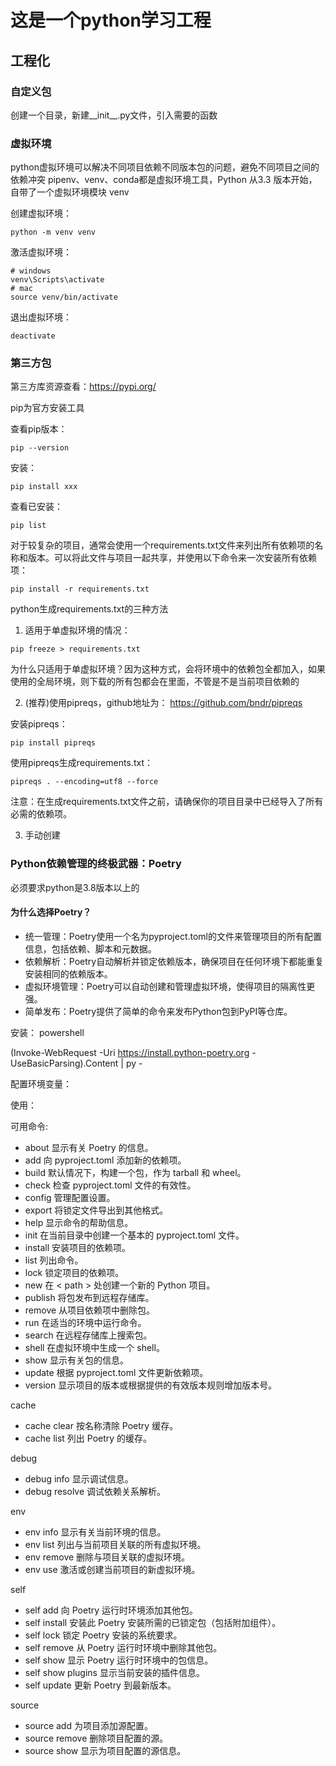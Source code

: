 # 这是一个python学习工程

## 工程化
### 自定义包
创建一个目录，新建__init__.py文件，引入需要的函数

### 虚拟环境
python虚拟环境可以解决不同项目依赖不同版本包的问题，避免不同项目之间的依赖冲突
pipenv、venv、conda都是虚拟环境工具，Python 从3.3 版本开始，自带了一个虚拟环境模块 venv

创建虚拟环境：
```
python -m venv venv
```
激活虚拟环境：
```
# windows
venv\Scripts\activate
# mac
source venv/bin/activate
```
退出虚拟环境：
```
deactivate
```

### 第三方包
第三方库资源查看：https://pypi.org/

pip为官方安装工具

查看pip版本：
```
pip --version
```

安装：
```
pip install xxx
```
查看已安装：
```
pip list
```
对于较复杂的项目，通常会使用一个requirements.txt文件来列出所有依赖项的名称和版本。可以将此文件与项目一起共享，并使用以下命令来一次安装所有依赖项：
```
pip install -r requirements.txt
```
python生成requirements.txt的三种方法

1. 适用于单虚拟环境的情况：
```
pip freeze > requirements.txt
```
为什么只适用于单虚拟环境？因为这种方式，会将环境中的依赖包全都加入，如果使用的全局环境，则下载的所有包都会在里面，不管是不是当前项目依赖的

2. (推荐)使用pipreqs，github地址为： https://github.com/bndr/pipreqs

安装pipreqs：
```
pip install pipreqs
```

使用pipreqs生成requirements.txt：
```
pipreqs . --encoding=utf8 --force
```
注意：在生成requirements.txt文件之前，请确保你的项目目录中已经导入了所有必需的依赖项。

3. 手动创建

### Python依赖管理的终极武器：Poetry
必须要求python是3.8版本以上的
#### 为什么选择Poetry？
- 统一管理：Poetry使用一个名为pyproject.toml的文件来管理项目的所有配置信息，包括依赖、脚本和元数据。
- 依赖解析：Poetry自动解析并锁定依赖版本，确保项目在任何环境下都能重复安装相同的依赖版本。
- 虚拟环境管理：Poetry可以自动创建和管理虚拟环境，使得项目的隔离性更强。
- 简单发布：Poetry提供了简单的命令来发布Python包到PyPI等仓库。

安装：
powershell

(Invoke-WebRequest -Uri https://install.python-poetry.org -UseBasicParsing).Content | py -

配置环境变量：

使用：

可用命令:
  - about              显示有关 Poetry 的信息。
  - add                向 pyproject.toml 添加新的依赖项。
  - build              默认情况下，构建一个包，作为 tarball 和 wheel。
  - check              检查 pyproject.toml 文件的有效性。
  - config             管理配置设置。
  - export             将锁定文件导出到其他格式。
  - help               显示命令的帮助信息。
  - init               在当前目录中创建一个基本的 pyproject.toml 文件。
  - install            安装项目的依赖项。
  - list               列出命令。
  - lock               锁定项目的依赖项。
  - new                在 \< path \> 处创建一个新的 Python 项目。
  - publish            将包发布到远程存储库。
  - remove             从项目依赖项中删除包。
  - run                在适当的环境中运行命令。
  - search             在远程存储库上搜索包。
  - shell              在虚拟环境中生成一个 shell。
  - show               显示有关包的信息。
  - update             根据 pyproject.toml 文件更新依赖项。
  - version            显示项目的版本或根据提供的有效版本规则增加版本号。

cache
  - cache clear        按名称清除 Poetry 缓存。
  - cache list         列出 Poetry 的缓存。

debug
  - debug info         显示调试信息。
  - debug resolve      调试依赖关系解析。

env
  - env info           显示有关当前环境的信息。
  - env list           列出与当前项目关联的所有虚拟环境。
  - env remove         删除与项目关联的虚拟环境。
  - env use            激活或创建当前项目的新虚拟环境。

self
  - self add           向 Poetry 运行时环境添加其他包。
  - self install       安装此 Poetry 安装所需的已锁定包（包括附加组件）。
  - self lock          锁定 Poetry 安装的系统要求。
  - self remove        从 Poetry 运行时环境中删除其他包。
  - self show          显示 Poetry 运行时环境中的包信息。
  - self show plugins  显示当前安装的插件信息。
  - self update        更新 Poetry 到最新版本。

source
  - source add         为项目添加源配置。
  - source remove      删除项目配置的源。
  - source show        显示为项目配置的源信息。